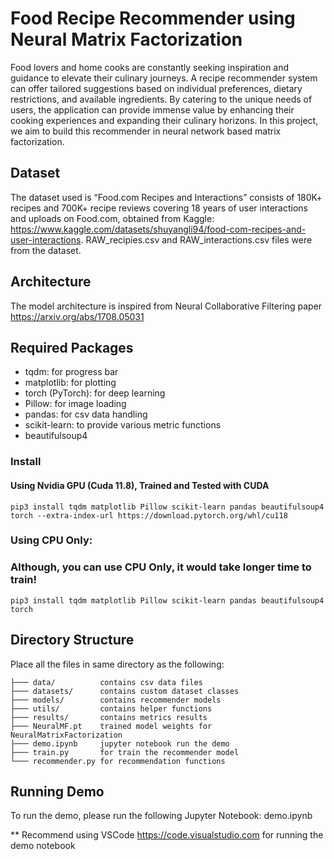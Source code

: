 # Food Recipe Recommender using Neural Matrix Factorization
Food lovers and home cooks are constantly seeking inspiration and guidance to elevate their culinary journeys. A recipe recommender system can offer tailored suggestions based on individual preferences, dietary restrictions, and available ingredients. By catering to the unique needs of users, the application can provide immense value by enhancing their cooking experiences and expanding their culinary horizons. In this project, we aim to build this recommender in neural network based matrix factorization.

## Dataset
The dataset used is “Food.com Recipes and Interactions” consists of 180K+ recipes and 700K+ recipe reviews covering 18 years of user interactions and uploads on Food.com, obtained from Kaggle: https://www.kaggle.com/datasets/shuyangli94/food-com-recipes-and-user-interactions. RAW_recipies.csv and RAW_interactions.csv files were from the dataset. 

## Architecture
The model architecture is inspired from Neural Collaborative Filtering paper https://arxiv.org/abs/1708.05031


## Required Packages
- tqdm: for progress bar
- matplotlib: for plotting
- torch (PyTorch): for deep learning
- Pillow: for image loading
- pandas: for csv data handling
- scikit-learn: to provide various metric functions
- beautifulsoup4


### Install
#### Using Nvidia GPU (Cuda 11.8), Trained and Tested with CUDA
```
pip3 install tqdm matplotlib Pillow scikit-learn pandas beautifulsoup4 torch --extra-index-url https://download.pytorch.org/whl/cu118
```

### Using CPU Only: 
### Although, you can use CPU Only, it would take longer time to train!
```
pip3 install tqdm matplotlib Pillow scikit-learn pandas beautifulsoup4 torch 
```

## Directory Structure
Place all the files in same directory as the following:
```
├─── data/          contains csv data files
├─── datasets/      contains custom dataset classes
├─── models/        contains recommender models
├─── utils/         contains helper functions
├─── results/       contains metrics results
├─── NeuralMF.pt    trained model weights for NeuralMatrixFactorization
├─── demo.ipynb     jupyter notebook run the demo 
├─── train.py       for train the recommender model
└─── recommender.py for recommendation functions
```

## Running Demo
To run the demo, please run the following Jupyter Notebook: demo.ipynb

** Recommend using VSCode https://code.visualstudio.com for running the demo notebook
